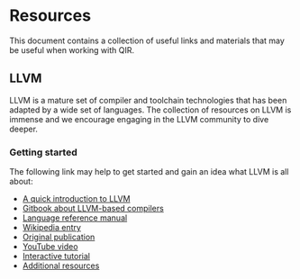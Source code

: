 # Resources

This document contains a collection of useful links and materials that may be
useful when working with QIR.

## LLVM

LLVM is a mature set of compiler and toolchain technologies that has been
adapted by a wide set of languages. The collection of resources on LLVM is
immense and we encourage engaging in the LLVM community to dive deeper.

### Getting started

The following link may help to get started and gain an idea what LLVM is all
about:

- [A quick introduction to
  LLVM](https://hub.packtpub.com/introducing-llvm-intermediate-representation/)
- [Gitbook about LLVM-based
  compilers](https://mapping-high-level-constructs-to-llvm-ir.readthedocs.io/en/latest/README.html)
- [Language reference manual](https://llvm.org/docs/LangRef.html)
- [Wikipedia entry](https://en.wikipedia.org/wiki/LLVM)
- [Original publication](https://llvm.org/pubs/2004-01-30-CGO-LLVM.pdf)
- [YouTube video](https://www.youtube.com/watch?v=J5xExRGaIIY)
- [Interactive tutorial](https://freecompilercamp.org/llvm-ir/)
- [Additional
  resources](https://lowlevelbits.org/how-to-learn-compilers-llvm-edition/)
